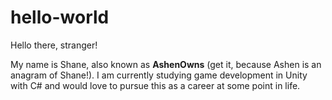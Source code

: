 # hello-world

Hello there, stranger!

My name is Shane, also known as **AshenOwns** (get it, because Ashen is an anagram of Shane!). I am currently studying game development in Unity with C# and would love to pursue this as a career at some point in life.
